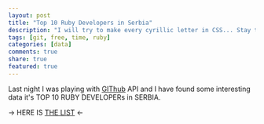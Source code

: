```yaml
---
layout: post
title: "Top 10 Ruby Developers in Serbia"
description: "I will try to make every cyrillic letter in CSS... Stay tuned..."
tags: [git, free, time, ruby]
categories: [data]
comments: true
share: true
featured: true
---
```


Last night I was playing with [GIThub](https://developer.github.com/v3/) API and I have found some interesting data it's TOP 10 RUBY DEVELOPERs in SERBIA.

-> HERE IS [THE LIST](https://github.com/itmilos/runs-on-ruby/blob/master/RUBY-DEVELOPERS.md) <-
